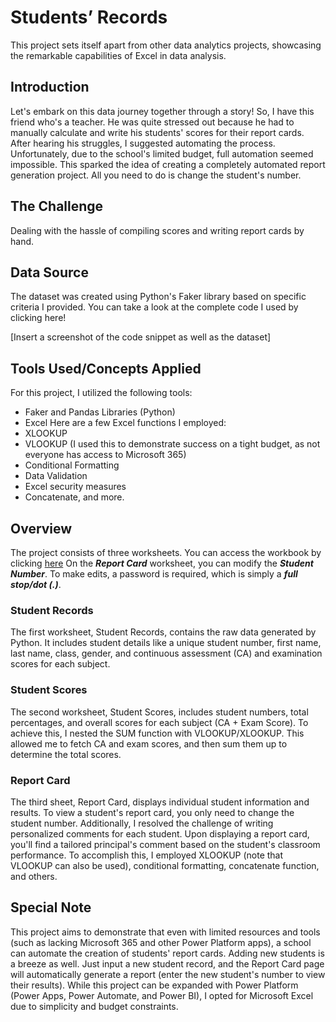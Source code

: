 # Students’ Records

This project sets itself apart from other data analytics projects, showcasing the remarkable capabilities of Excel in data analysis.

## Introduction

Let's embark on this data journey together through a story! So, I have this friend who's a teacher. He was quite stressed out because he had to manually calculate and write his students' scores for their report cards. After hearing his struggles, I suggested automating the process. Unfortunately, due to the school's limited budget, full automation seemed impossible. This sparked the idea of creating a completely automated report generation project. All you need to do is change the student's number.

## The Challenge

Dealing with the hassle of compiling scores and writing report cards by hand.

## Data Source

The dataset was created using Python's Faker library based on specific criteria I provided. You can take a look at the complete code I used by clicking here!

[Insert a screenshot of the code snippet as well as the dataset]

## Tools Used/Concepts Applied

For this project, I utilized the following tools:
- Faker and Pandas Libraries (Python)
- Excel
Here are a few Excel functions I employed:
- XLOOKUP
- VLOOKUP (I used this to demonstrate success on a tight budget, as not everyone has access to Microsoft 365)
- Conditional Formatting
- Data Validation
- Excel security measures
- Concatenate, and more.

## Overview

The project consists of three worksheets. You can access the workbook by clicking [here](https://iamcbn1-my.sharepoint.com/:x:/g/personal/bruno_iamcbn1_onmicrosoft_com/EUhyNR86gOZLrY_7ei4biJ8BuLe4zZe72b-GwT4MEhPMtg?e=pFHx7e) On the **_Report Card_** worksheet, you can modify the **_Student Number_**. To make edits, a password is required, which is simply a **_full stop/dot (.)_**.

### Student Records

The first worksheet, Student Records, contains the raw data generated by Python. It includes student details like a unique student number, first name, last name, class, gender, and continuous assessment (CA) and examination scores for each subject.

### Student Scores

The second worksheet, Student Scores, includes student numbers, total percentages, and overall scores for each subject (CA + Exam Score). To achieve this, I nested the SUM function with VLOOKUP/XLOOKUP. This allowed me to fetch CA and exam scores, and then sum them up to determine the total scores.

### Report Card

The third sheet, Report Card, displays individual student information and results. To view a student's report card, you only need to change the student number. Additionally, I resolved the challenge of writing personalized comments for each student. Upon displaying a report card, you'll find a tailored principal's comment based on the student's classroom performance. To accomplish this, I employed XLOOKUP (note that VLOOKUP can also be used), conditional formatting, concatenate function, and others.

## Special Note

This project aims to demonstrate that even with limited resources and tools (such as lacking Microsoft 365 and other Power Platform apps), a school can automate the creation of students' report cards. Adding new students is a breeze as well. Just input a new student record, and the Report Card page will automatically generate a report (enter the new student's number to view their results). While this project can be expanded with Power Platform (Power Apps, Power Automate, and Power BI), I opted for Microsoft Excel due to simplicity and budget constraints.
